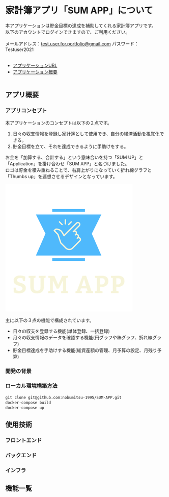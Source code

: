 # 家計簿アプリ「SUM APP」について
本アプリケーションは貯金目標の達成を補助してくれる家計簿アプリです。
<br>
以下のアカウントでログインできますので、ご利用ください。<br><br>
メールアドレス：test.user.for.portfolio@gmail.com
パスワード：Testuser2021<br><br>

- [アプリケーションURL](https://www.kakeibo-app.com/)
- [アプリケーション概要](https://www.kakeibo-app.com/tech_info)<br><br>

## アプリ概要
### アプリコンセプト
本アプリケーションのコンセプトは以下の２点です。

1. 日々の収支情報を登録し家計簿として使用でき、自分の経済活動を視覚化できる。
2. 貯金目標を立て、それを達成できるように手助けをする。

お金を「加算する、合計する」という意味合いを持つ「SUM UP」と「Application」を掛け合わせ「SUM APP」と名づけました。<br>
ロゴは貯金を積み重ねることで、右肩上がりになっていく折れ線グラフと「Thumbs up」を連想させるデザインとなっています。<br>

<img width="400" alt="Logo" src="./front/frontend/src/image/logo_transparent.png">

主に以下の３点の機能で構成されています。

- 日々の収支を登録する機能(単体登録、一括登録)
- 月々の収支情報のデータを確認する機能(円グラフや棒グラフ、折れ線グラフ) 
- 貯金目標達成を手助けする機能(総資産額の管理、月予算の設定、月残り予算)

### 開発の背景

### ローカル環境構築方法
```ruby:console
git clone git@github.com:nobumitsu-1995/SUM-APP.git
docker-compose build
docker-compose up
```
## 使用技術
### フロントエンド
### バックエンド
### インフラ

## 機能一覧

